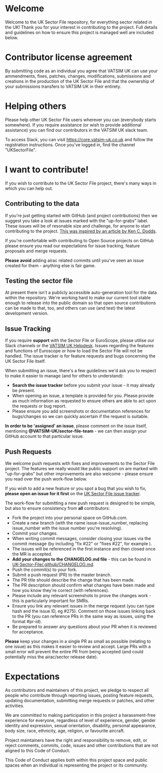# Welcome 

Welcome to the UK Sector File repository, for everything sector related in the UK!  Thank you for your interest in contributing to the project.  Full details and guidelines on how to ensure this project is managed well are included below.

# Contributor license agreement
By submitting code as an individual you agree that VATSIM UK can use your ammendments, fixes, patches, changes, modifications, submissions and creations in the production of the UK Sector File and that the ownership of your submissions transfers to VATSIM UK in their entirety.

# Helping others
Please help other UK Sector File users wherever you can (everybody starts somewhere).  If you require assistance (or wish to provide additional assistance) you can find our contributors in the VATSIM UK slack team.

To access Slack, you can visit https://core.vatsim-uk.co.uk and follow the registration instructions.  Once you've logged in, find the channel "UKSectorFile".

# I want to contribute!

If you wish to contribute to the UK Sector File project, there's many ways in which you can help out.

## Contributing to the data

If you're just getting started with GitHub (and project contributions) then we suggest you take a look at issues marked with the "up-for-grabs" label.  These issues will be of resonable size and challenge, for anyone to start contributing to the project.  [This was inspired by an article by Ken C. Dodds](https://medium.com/@kentcdodds/first-timers-only-78281ea47455#.wior7p101).

If you're comfortable with contributing to Open Source projects on GitHub please ensure you read our expectations for issue tracking, feature proposals and merge requests.

**Please avoid** adding airac related commits until you've seen an issue created for them - anything else is fair game.

## Testing the sector file

At present there isn't a publicly accessible auto-generation tool for the data within the repository.  We're working hard to make our current tool stable enough to release into the public domain so that open source contributions can be made to that, too, and others can use (and test) the latest development version.

## Issue Tracking

If you require **support** with the Sector File or EuroScope, please utilise our Slack channels or the [VATSIM UK Helpdesk](https://helpdesk.vatsim-uk.co.uk/).  Issues regarding the features and functions of Euroscope or how to load the Sector File will not be handled.  The issue tracker is for feature requests and bugs concerning the UK Sector File itself.

When submitting an issue, there's a few guidelines we'd ask you to respect to make it easier to manage (and for others to understand):
* **Search the issue tracker** before you submit your issue - it may already be present.
* When opening an issue, a template is provided for you.  Please provide as much information as requested to ensure others are able to act upon the requests or bug report.
* Please ensure you add screenshots or documentation references for bugs/changes so we can quickly ascertain if the request is suitable.

**In order to be 'assigned' an issue**, please comment on the issue itself, mentioning **@VATSIM-UK/sector-file-team** - we can then assign your GitHub account to that particular issue.

## Push Requests

We welcome push requests with fixes and improvements to the Sector File project.  The features we really would like public support on are marked with "up-for-grabs" but other improvements are also welcome - please ensure you read over the push work-flow below.

If you wish to add a new feature or you spot a bug that you wish to fix, **please open an issue for it first** on the [UK Sector File issue tracker](https://github.com/VATSIM-UK/UK-Sector-File/issues).

The work-flow for submitting a new push request is designed to be simple, but also to ensure consistency from **all** contributors:
* Fork the project into your personal space on GitHub.com.
* Create a new branch (with the name issue-issue_number, replacing issue_number with the issue number you're resolving).
* Commit your changes.
 * When writing commit messages, consider closing your issues via the commit message (by including "fix #22" or "fixes #22", for example ).
  * The issues will be referenced in the first instance and then closed once the MR is accepted.
* **Add your changes to the CHANGELOG.md file** - this can be found in [UK-Sector-File/.github/CHANGELOG.md](https://github.com/VATSIM-UK/UK-Sector-File/blob/master/.github/CHANGELOG.md).
* Push the commit(s) to your fork.
* Submit a push request (PR) to the master branch.
* The PR title should describe the change that has been made.
* The PR description should confirm what changes have been made and how you know they're correct (with references).
 * Please include any relevant screenshots to prove the changes work - this is particularly important for SMRs. 
* Ensure you link any relevant issues in the merge request (you can type hash and the issue ID, eg #275).  Comment on those issues linking back to the PR (you can reference PRs in the same way as issues, using the format #pr-id).
* Be prepared to answer any questions about your PR when it is reviewed for acceptance.

**Please** keep your changes in a single PR as small as possible (relating to one issue) as this makes it easier to review and accept.  Large PRs with a small error will prevent the entire PR from being accepted (and could potentially miss the airac/sector release date).

# Expectations
As contributors and maintainers of this project, we pledge to respect all people who contribute through reporting issues, posting feature requests, updating documentation, submitting merge requests or patches, and other activities.

We are committed to making participation in this project a harassment-free experience for everyone, regardless of level of experience, gender, gender identity and expression, sexual orientation, disability, personal appearance, body size, race, ethnicity, age, religion, or favourite aircraft.

Project maintainers have the right and responsibility to remove, edit, or reject comments, commits, code, issues and other contributions that are not aligned to this Code of Conduct.

This Code of Conduct applies both within this project space and public spaces when an individual is representing the project or its community.
